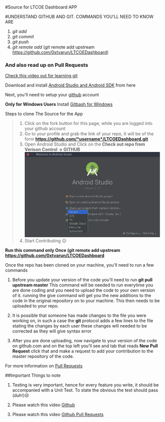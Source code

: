 #Source for LTCOE Dashboard APP

#UNDERSTAND GITHUB AND GIT. COMMANDS YOU'LL NEED TO KNOW ARE
1. *git add*
2. *git commit*
3. *git push*
4. *git remote add* (git remote add upstream https://github.com/0xtvarun/LTCOEDashboard)

### And also read up on Pull Requests

[Check this video out for learning git](https://www.youtube.com/watch?v=0fKg7e37bQE)

Download and install [Android Studio and Android SDK](https://developer.android.com/studio/index.html#downloads) from here

Next, you'll need to setup your [github](https://github.com/join) account

__Only for Windows Users__ Install [Gitbash for Windows](https://git-scm.com)

Steps to clone The Source for the App
>1. Click on the fork button for this page, while you are logged into your github account
>2. Go to your  profile and grab the link of your repo, It will be of the form __https://github.com/*username*/LTCOEDashboard.git__
>3. Open Android Studio and Click on the __Check out repo from Verison Control -> GITHUB__ ![damn](./git.png)
>4. Start Contributing :relieved:

**Run this command only Once (git remote add upstream https://github.com/0xtvarun/LTCOEDashboard**

Once the repo has been cloned on your machine, you'll need to run a few commands

1. Before you update your version of the code you'll need to run **git pull upstream master** This command will be needed to run everytime you are done coding and you need to upload the code to your own version of it. running the give command will get you the new additions to the code in the original repository on to your machine. This then needs to be uploaded to your repo.

2. It is possible that someone has made changes to the file you were working on, in such a case the **git** protocol adds a few lines to the file stating the changes by each user these changes will needed to be corrected as they will give syntax error

3. After you are done uploading, now navigate to your version of the code on github.com and on the top left you'll see and tab that reads __New Pull Request__ click that and make a request to add your contribution to the master repository of the code.

For more information on [Pull Requests](https://www.youtube.com/watch?v=oFYyTZwMyAg)

##Important Things to note
1. Testing is very important, hence for every feature you write, it should be accompanied with a Unit Test. To state the obvious the test should pass (duh!):unamused:

2. Please watch this video [Github](https://www.youtube.com/watch?v=0fKg7e37bQE)

3. Please watch this video [Github Pull Requests](https://www.youtube.com/watch?v=oFYyTZwMyAg)
